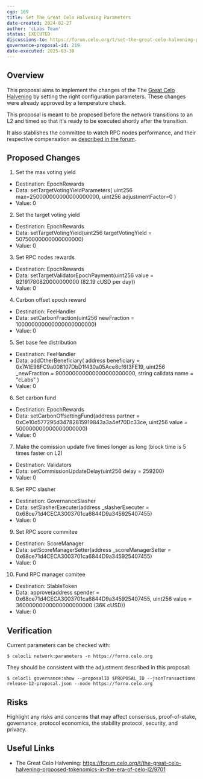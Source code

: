 ```yaml
---
cgp: 169
title: Set The Great Celo Halvening Parameters
date-created: 2024-02-27
author: 'cLabs Team'
status: EXECUTED
discussions-to: https://forum.celo.org/t/set-the-great-celo-halvening-parameters/10455
governance-proposal-id: 219
date-executed: 2025-03-30
---
```

 
## Overview
 
This proposal aims to implement the changes of the The [Great Celo Halvening](https://forum.celo.org/t/the-great-celo-halvening-proposed-tokenomics-in-the-era-of-celo-l2/9701) by setting the right configuration parameters. These changes were already approved by a temperature check. 

This proposal is meant to be proposed before the network transitions to an L2 and timed so that it's ready to be executed shortly after the transition.
 
It also stablishes the committee to watch RPC nodes performance, and their respective compensation as [described in the forum](https://forum.celo.org/t/set-the-great-celo-halvening-parameters/10455/3?u=martinvol).
 
## Proposed Changes

 
1. Set the max voting yield
  - Destination: EpochRewards
  - Data: setTargetVotingYieldParameters(
    uint256 max=250000000000000000000,
    uint256 adjustmentFactor=0
    )
  - Value: 0
2. Set the target voting yield
  - Destination: EpochRewards
  - Data: setTargetVotingYield(uint256 targetVotingYield = 50750000000000000000)
  - Value: 0
3. Set RPC nodes rewards
  - Destination: EpochRewards
  - Data: setTargetValidatorEpochPayment(uint256 value = 82191780820000000000 (82.19 cUSD per day))
  - Value: 0
4. Carbon offset epoch reward
  - Destination: FeeHandler
  - Data: setCarbonFraction(uint256 newFraction = 100000000000000000000000)
  - Value: 0
5. Set base fee distribution
  - Destination: FeeHandler
  - Data: addOtherBeneficiary(
    address beneficiary = 0x7A1E98FC9a008107DbD1f430a05Ace8cf6f3FE19,
    uint256 _newFraction = 900000000000000000000000,
    string calldata name = "cLabs"
  )
  - Value: 0
6. Set carbon fund
  - Destination: EpochRewards
  - Data: setCarbonOffsettingFund(address partner = 0xCe10d577295d34782815919843a3a4ef70Dc33ce, 
    uint256 value = 500000000000000000000) 
  - Value: 0
7. Make the comission update five times longer as long (block time is 5 times faster on L2)
  - Destination: Validators
  - Data: setCommissionUpdateDelay(uint256 delay = 259200)
  - Value: 0
8. Set RPC slasher
  - Destination: GovernanceSlasher
  - Data: setSlasherExecuter(address _slasherExecuter = 0x68ce71d4CECA3003701ca6844D9a345925407455)
  - Value: 0
9.   Set RPC score commitee
  - Destination: ScoreManager
  - Data: setScoreManagerSetter(address _scoreManagerSetter = 0x68ce71d4CECA3003701ca6844D9a345925407455)
  - Value: 0
10.   Fund RPC manager comitee
  - Destination: StableToken
  - Data: approve(address spender = 0x68ce71d4CECA3003701ca6844D9a345925407455, uint256 value = 36000000000000000000000 (36K cUSD))
  - Value: 0

 
## Verification

Current parameters can be checked with:

`$ celocli network:parameters -n https://forno.celo.org`

They should be consistent with the adjustment described in this proposal:

`$ celocli governance:show --proposalID $PROPOSAL_ID --jsonTransactions release-12-proposal.json --node https://forno.celo.org`

 
## Risks
 
Highlight any risks and concerns that may affect consensus, proof-of-stake, governance, protocol economics, the stability protocol, security, and privacy.
 
## Useful Links
 
* The Great Celo Halvening: https://forum.celo.org/t/the-great-celo-halvening-proposed-tokenomics-in-the-era-of-celo-l2/9701
